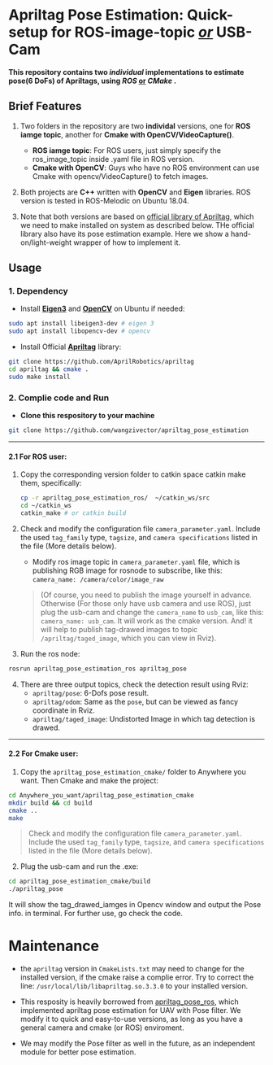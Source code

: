 # Apriltag Pose Estimation: Quick-setup for ROS-image-topic <u>_or_</u> USB-Cam
**This repository contains two _individual_ implementations to estimate pose(6 DoFs) of Apriltags, using _ROS_ <u>or</u> _CMake_ .**

## Brief Features
1. Two folders in the repository are two **individal** versions, one for **ROS iamge topic**, another for **Cmake with OpenCV/VideoCapture()**. 
   - **ROS iamge topic**: For ROS users, just simply specify the ros_image_topic inside .yaml file in ROS version.
   - **Cmake with OpenCV**: Guys who have no ROS environment can use Cmake with opencv/VideoCapture() to fetch images. 

2. Both projects are **C++** written with **OpenCV** and **Eigen** libraries. ROS version is tested in ROS-Melodic on Ubuntu 18.04.

3. Note that both versions are based on [official library of Apriltag](https://github.com/AprilRobotics/apriltag), which we need to make installed on system as described below. THe official library also have its pose estimation example. Here we show a hand-on/light-weight wrapper of how to implement it.


## Usage
### 1. Dependency
   - Install <u>**Eigen3**</u> and <u>**OpenCV**</u> on Ubuntu if needed:
```bash
sudo apt install libeigen3-dev # eigen 3 
sudo apt install libopencv-dev # opencv
```

   - Install Official <u>**Apriltag**</u> library:
```bash
git clone https://github.com/AprilRobotics/apriltag  
cd apriltag && cmake .  
sudo make install  
```

### 2. Complie code and Run

- **Clone this respository to your machine**
```bash
git clone https://github.com/wangzivector/apriltag_pose_estimation
```
---
#### 2.1 For **ROS user**: 
1. Copy the corresponding version folder to catkin space catkin make them, specifically:

   ```bash
   cp -r apriltag_pose_estimation_ros/  ~/catkin_ws/src
   cd ~/catkin_ws 
   catkin_make # or catkin build
   ``` 

2. Check and modify the configuration file `camera_parameter.yaml`. Include the used `tag_family` type, `tagsize`, and `camera specifications` listed in the file (More details below). 

   - Modify ros image topic in `camera_parameter.yaml` file, which is publishing RGB image for rosnode to subscribe, like this: `camera_name: /camera/color/image_raw`
    > (Of course, you need to publish the image yourself in advance. Otherwise (For those only have usb camera and use ROS), just plug the usb-cam and change the `camera_name` to `usb_cam`, like this: `camera_name: usb_cam`. It will work as the cmake version. And! it will help to publish tag-drawed images to topic `/apriltag/taged_image`, which you can view in Rviz).  

3. Run the ros node: 
```bash
rosrun apriltag_pose_estimation_ros apriltag_pose
```
    
4. There are three output topics, check the detection result using Rviz: 
    - `apriltag/pose`: 6-Dofs pose result.
    - `apriltag/odom`: Same as the `pose`, but can be viewed as fancy coordinate in Rviz.
    - `apriltag/taged_image`: Undistorted Image in which tag detection is drawed. 

---

#### 2.2 For **Cmake user**:
1. Copy the `apriltag_pose_estimation_cmake/` folder to Anywhere you want. Then Cmake and make the project:
```bash
cd Anywhere_you_want/apriltag_pose_estimation_cmake
mkdir build && cd build
cmake ..
make
```

> Check and modify the configuration file `camera_parameter.yaml`. Include the used `tag_family` type, `tagsize`, and `camera specifications` listed in the file (More details below). 
2. Plug the usb-cam and run the .exe:</br>
```bash
cd apriltag_pose_estimation_cmake/build
./apriltag_pose
```
It will show the tag_drawed_iamges in Opencv window and output the Pose info. in terminal. For further use, go check the code.

# Maintenance
- the `apriltag` version in `CmakeLists.txt` may need to change for the installed version, if the cmake raise a complie error. Try to correct the line: `/usr/local/lib/libapriltag.so.3.3.0`  to your installed version.

- This resposity is heavily borrowed from [apriltag_pose_ros](https://github.com/yuannuaa/apriltag_pose_ros), which implemented apriltag pose estimation for UAV with Pose filter. We modify it to quick and easy-to-use versions, as long as you have a general camera and cmake (or ROS) enviroment. 

- We may modify the Pose filter as well in the future, as an independent module for better pose estimation. 
